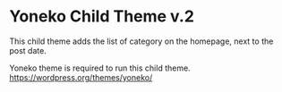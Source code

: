 # Yoneko Child Theme v.2

This child theme adds the list of category on the homepage, next to the post date. 

Yoneko theme is required to run this child theme. 
https://wordpress.org/themes/yoneko/

